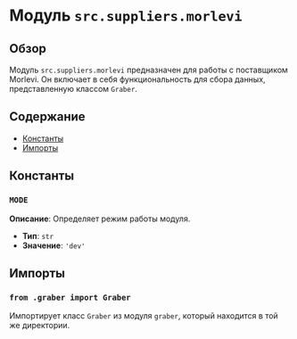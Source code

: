 # Модуль `src.suppliers.morlevi`

## Обзор

Модуль `src.suppliers.morlevi` предназначен для работы с поставщиком Morlevi. Он включает в себя функциональность для сбора данных, представленную классом `Graber`.

## Содержание

- [Константы](#Константы)
- [Импорты](#Импорты)

## Константы

### `MODE`

**Описание**: Определяет режим работы модуля.

- **Тип**: `str`
- **Значение**: `'dev'`

## Импорты

### `from .graber import Graber`
Импортирует класс `Graber` из модуля `graber`, который находится в той же директории.